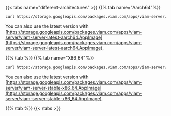 {{< tabs name="different-architectures" >}}
{{% tab name="Aarch64"%}}

```sh {class="command-line" data-prompt="$"}
curl https://storage.googleapis.com/packages.viam.com/apps/viam-server/viam-server-stable-aarch64.AppImage -o viam-server && chmod 755 viam-server && sudo ./viam-server --aix-install
```

You can also use the latest version with [https://storage.googleapis.com/packages.viam.com/apps/viam-server/viam-server-latest-aarch64.AppImage](https://storage.googleapis.com/packages.viam.com/apps/viam-server/viam-server-latest-aarch64.AppImage).

{{% /tab %}}
{{% tab name="X86_64"%}}

```sh {class="command-line" data-prompt="$"}
curl https://storage.googleapis.com/packages.viam.com/apps/viam-server/viam-server-stable-x86_64.AppImage -o viam-server && chmod 755 viam-server && sudo ./viam-server --aix-install
```

You can also use the latest version with [https://storage.googleapis.com/packages.viam.com/apps/viam-server/viam-server-stable-x86_64.AppImage](https://storage.googleapis.com/packages.viam.com/apps/viam-server/viam-server-stable-x86_64.AppImage).

{{% /tab %}}
{{< /tabs >}}

